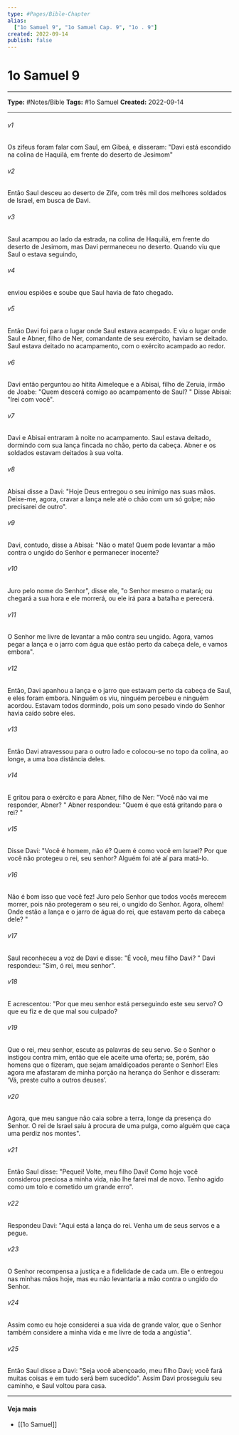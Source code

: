 ```yaml
---
type: #Pages/Bible-Chapter
alias:
  ["1o Samuel 9", "1o Samuel Cap. 9", "1o . 9"]
created: 2022-09-14
publish: false
---
```


# 1o Samuel 9

---

**Type:** #Notes/Bible
**Tags:** #1o Samuel
**Created:** 2022-09-14

---

###### v1
Os zifeus foram falar com Saul, em Gibeá, e disseram: "Davi está escondido na colina de Haquilá, em frente do deserto de Jesimom"
###### v2
Então Saul desceu ao deserto de Zife, com três mil dos melhores soldados de Israel, em busca de Davi.
###### v3
Saul acampou ao lado da estrada, na colina de Haquilá, em frente do deserto de Jesimom, mas Davi permaneceu no deserto. Quando viu que Saul o estava seguindo,
###### v4
enviou espiões e soube que Saul havia de fato chegado.
###### v5
Então Davi foi para o lugar onde Saul estava acampado. E viu o lugar onde Saul e Abner, filho de Ner, comandante de seu exército, haviam se deitado. Saul estava deitado no acampamento, com o exército acampado ao redor.
###### v6
Davi então perguntou ao hitita Aimeleque e a Abisai, filho de Zeruia, irmão de Joabe: "Quem descerá comigo ao acampamento de Saul? " Disse Abisai: "Irei com você".
###### v7
Davi e Abisai entraram à noite no acampamento. Saul estava deitado, dormindo com sua lança fincada no chão, perto da cabeça. Abner e os soldados estavam deitados à sua volta.
###### v8
Abisai disse a Davi: "Hoje Deus entregou o seu inimigo nas suas mãos. Deixe-me, agora, cravar a lança nele até o chão com um só golpe; não precisarei de outro".
###### v9
Davi, contudo, disse a Abisai: "Não o mate! Quem pode levantar a mão contra o ungido do Senhor e permanecer inocente?
###### v10
Juro pelo nome do Senhor", disse ele, "o Senhor mesmo o matará; ou chegará a sua hora e ele morrerá, ou ele irá para a batalha e perecerá.
###### v11
O Senhor me livre de levantar a mão contra seu ungido. Agora, vamos pegar a lança e o jarro com água que estão perto da cabeça dele, e vamos embora".
###### v12
Então, Davi apanhou a lança e o jarro que estavam perto da cabeça de Saul, e eles foram embora. Ninguém os viu, ninguém percebeu e ninguém acordou. Estavam todos dormindo, pois um sono pesado vindo do Senhor havia caído sobre eles.
###### v13
Então Davi atravessou para o outro lado e colocou-se no topo da colina, ao longe, a uma boa distância deles.
###### v14
E gritou para o exército e para Abner, filho de Ner: "Você não vai me responder, Abner? " Abner respondeu: "Quem é que está gritando para o rei? "
###### v15
Disse Davi: "Você é homem, não é? Quem é como você em Israel? Por que você não protegeu o rei, seu senhor? Alguém foi até aí para matá-lo.
###### v16
Não é bom isso que você fez! Juro pelo Senhor que todos vocês merecem morrer, pois não protegeram o seu rei, o ungido do Senhor. Agora, olhem! Onde estão a lança e o jarro de água do rei, que estavam perto da cabeça dele? "
###### v17
Saul reconheceu a voz de Davi e disse: "É você, meu filho Davi? " Davi respondeu: "Sim, ó rei, meu senhor".
###### v18
E acrescentou: "Por que meu senhor está perseguindo este seu servo? O que eu fiz e de que mal sou culpado?
###### v19
Que o rei, meu senhor, escute as palavras de seu servo. Se o Senhor o instigou contra mim, então que ele aceite uma oferta; se, porém, são homens que o fizeram, que sejam amaldiçoados perante o Senhor! Eles agora me afastaram de minha porção na herança do Senhor e disseram: ‘Vá, preste culto a outros deuses’.
###### v20
Agora, que meu sangue não caia sobre a terra, longe da presença do Senhor. O rei de Israel saiu à procura de uma pulga, como alguém que caça uma perdiz nos montes".
###### v21
Então Saul disse: "Pequei! Volte, meu filho Davi! Como hoje você considerou preciosa a minha vida, não lhe farei mal de novo. Tenho agido como um tolo e cometido um grande erro".
###### v22
Respondeu Davi: "Aqui está a lança do rei. Venha um de seus servos e a pegue.
###### v23
O Senhor recompensa a justiça e a fidelidade de cada um. Ele o entregou nas minhas mãos hoje, mas eu não levantaria a mão contra o ungido do Senhor.
###### v24
Assim como eu hoje considerei a sua vida de grande valor, que o Senhor também considere a minha vida e me livre de toda a angústia".
###### v25
Então Saul disse a Davi: "Seja você abençoado, meu filho Davi; você fará muitas coisas e em tudo será bem sucedido". Assim Davi prosseguiu seu caminho, e Saul voltou para casa.


---

#### Veja mais

- [[1o Samuel]]
